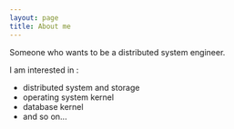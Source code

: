 ```yaml
---
layout: page
title: About me
---
```


Someone who wants to be a distributed system engineer. 

I am interested in :

- distributed system and storage
- operating system kernel
- database kernel
- and so on...

